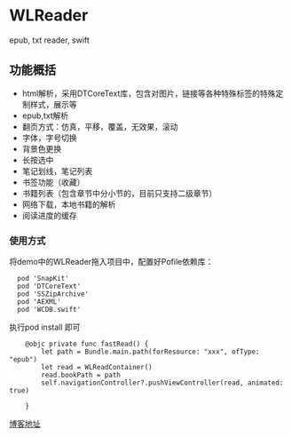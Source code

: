 # WLReader
epub, txt reader, swift

## 功能概括

* html解析，采用DTCoreText库，包含对图片，链接等各种特殊标签的特殊定制样式，展示等
* epub,txt解析
* 翻页方式：仿真，平移，覆盖，无效果，滚动
* 字体，字号切换
* 背景色更换
* 长按选中
* 笔记划线，笔记列表
* 书签功能（收藏）
* 书籍列表（包含章节中分小节的，目前只支持二级章节）
* 网络下载，本地书籍的解析
* 阅读进度的缓存


### 使用方式

将demo中的WLReader拖入项目中，配置好Pofile依赖库：
```
  pod 'SnapKit'
  pod 'DTCoreText'
  pod 'SSZipArchive'
  pod 'AEXML'
  pod 'WCDB.swift'
```
执行pod install 即可

```
    @objc private func fastRead() {
        let path = Bundle.main.path(forResource: "xxx", ofType: "epub")
        let read = WLReadContainer()
        read.bookPath = path
        self.navigationController?.pushViewController(read, animated: true)
        
    }

```

[博客地址](https://juejin.cn/user/3192637497028621/posts)
